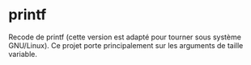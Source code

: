 # printf
Recode de printf (cette version est adapté pour tourner sous système GNU/Linux). Ce projet porte principalement sur les arguments de taille variable.
